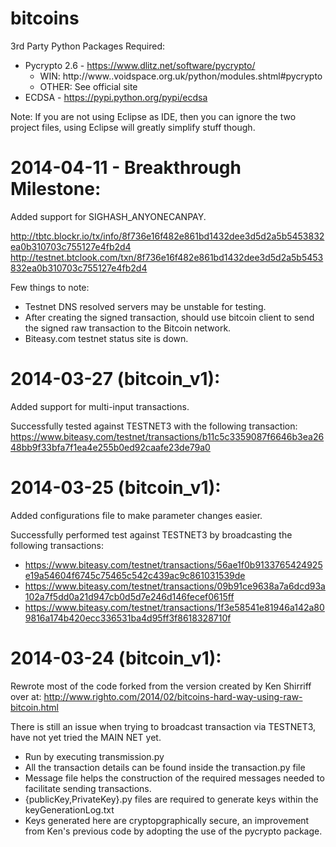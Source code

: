 bitcoins
========

3rd Party Python Packages Required:
- Pycrypto 2.6 - https://www.dlitz.net/software/pycrypto/ 
	- WIN: http://www..voidspace.org.uk/python/modules.shtml#pycrypto
	- OTHER: See official site
- ECDSA - https://pypi.python.org/pypi/ecdsa

Note: If you are not using Eclipse as IDE, then you can ignore the two project files, using Eclipse will greatly simplify stuff though.

2014-04-11 - Breakthrough Milestone:
====================================

Added support for SIGHASH_ANYONECANPAY.

http://tbtc.blockr.io/tx/info/8f736e16f482e861bd1432dee3d5d2a5b5453832ea0b310703c755127e4fb2d4
http://testnet.btclook.com/txn/8f736e16f482e861bd1432dee3d5d2a5b5453832ea0b310703c755127e4fb2d4

Few things to note:
- Testnet DNS resolved servers may be unstable for testing.
- After creating the signed transaction, should use bitcoin client to send the signed raw transaction to the Bitcoin network.
- Biteasy.com testnet status site is down.


2014-03-27 (bitcoin_v1):
========================

Added support for multi-input transactions.

Successfully tested against TESTNET3 with the following transaction:
https://www.biteasy.com/testnet/transactions/b11c5c3359087f6646b3ea2648bb9f33bfa7f1ea4e255b0ed92caafe23de79a0

2014-03-25 (bitcoin_v1):
========================

Added configurations file to make parameter changes easier.

Successfully performed test against TESTNET3 by broadcasting the following transactions:
- https://www.biteasy.com/testnet/transactions/56ae1f0b9133765424925e19a54604f6745c75465c542c439ac9c861031539de
- https://www.biteasy.com/testnet/transactions/09b91ce9638a7a6dcd93a102a7f5dd0a21d947cb0d5d7e246d146fecef0615ff
- https://www.biteasy.com/testnet/transactions/1f3e58541e81946a142a809816a174b420ecc336531ba4d95ff3f8618328710f


2014-03-24 (bitcoin_v1):
========================

Rewrote most of the code forked from the version created by Ken Shirriff over at: 
http://www.righto.com/2014/02/bitcoins-hard-way-using-raw-bitcoin.html

There is still an issue when trying to broadcast transaction via TESTNET3, have not yet tried the MAIN NET yet.

- Run by executing transmission.py
- All the transaction details can be found inside the transaction.py file
- Message file helps the construction of the required messages needed to facilitate sending transactions.
- {publicKey,PrivateKey}.py files are required to generate keys within the keyGenerationLog.txt
- Keys generated here are cryptopgraphically secure, an improvement from Ken's previous code by adopting the use of the pycrypto package.

